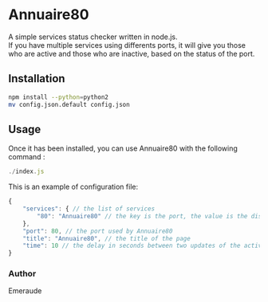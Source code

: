 # Annuaire80

A simple services status checker written in node.js.  
If you have multiple services using differents ports, it will give you those who are active and those who are inactive, based on the status of the port.

## Installation

```bash
npm install --python=python2
mv config.json.default config.json
```

## Usage

Once it has been installed, you can use Annuaire80 with the following command :

```javascript
./index.js
```

This is an example of configuration file:

```javascript
{
	"services": { // the list of services
		"80": "Annuaire80" // the key is the port, the value is the display name
	},
	"port": 80, // the port used by Annuaire80
	"title": "Annuaire80", // the title of the page
	"time": 10 // the delay in seconds between two updates of the active services list
}
```

### Author

Emeraude
